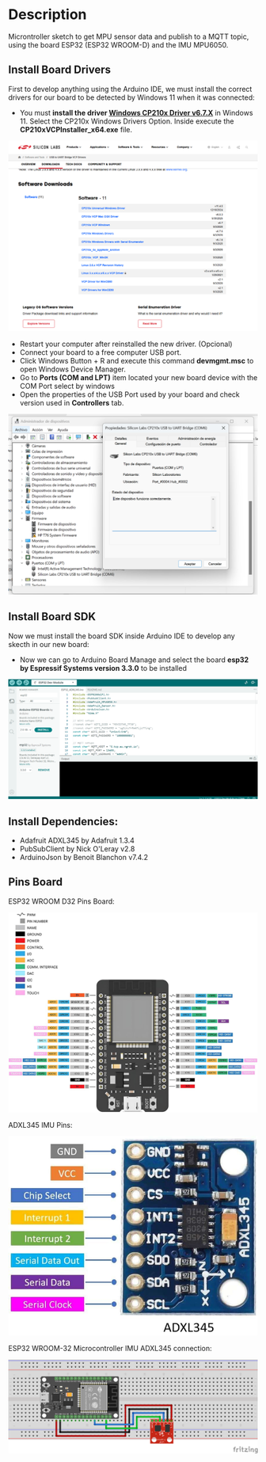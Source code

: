 # Description
Microntroller sketch to get MPU sensor data and publish to a MQTT topic, using the board ESP32 (ESP32 WROOM-D) and the IMU MPU6050.

## Install Board Drivers

First to develop anything using the Arduino IDE, we must install the correct drivers for our board to be detected by Windows 11 when it was connected:

- You must **install the driver [Windows CP210x Driver v6.7.X](https://www.silabs.com/software-and-tools/usb-to-uart-bridge-vcp-drivers?tab=downloads)** in Windows 11. Select the CP210x Windows Drivers Option. Inside execute the **CP210xVCPInstaller_x64.exe** file.

![ESP32 board drivers](../captures/ESP32_board_drivers.png "ESP32 board drivers")

- Restart your computer after reinstalled the new driver. (Opcional)
- Connect your board to a free computer USB port.
- Click Windows Button + R and execute this command **devmgmt.msc** to open Windows Device Manager.
- Go to **Ports (COM and LPT)** item located your new board device with the COM Port select by windows
- Open the properties of the USB Port used by your board and check version used in **Controllers** tab.

![CH340 Driver version](../captures/CP210x_driver_version.png "CH340 Driver version")

## Install Board SDK

Now we must install the board SDK inside Arduino IDE to develop any skecth in our new board:

- Now we can go to Arduino Board Manage and select the board **esp32 by Espressif Systems version 3.3.0** to be installed

![ESP32 Board](../captures/ESP32_board.png "ESP32 Board")

## Install Dependencies:

- Adafruit ADXL345 by Adafruit 1.3.4
- PubSubClient by Nick O'Leray v2.8
- ArduinoJson by Benoit Blanchon v7.4.2

## Pins Board

ESP32 WROOM D32 Pins Board:

![ESP32 Pins Board](../captures/ESP32_WROOM_D.jpg "ESP32 Pins Board")

ADXL345 IMU Pins:

![ADXL345 Pins](../captures/ADXL345.jpg "ADXL345 Pins")

ESP32 WROOM-32 Microcontroller IMU ADXL345 connection:

![ESP32_ADXL345 Board](../captures/ESP32_ADXL345_bb.png "ESP32_ADXL345 Board")